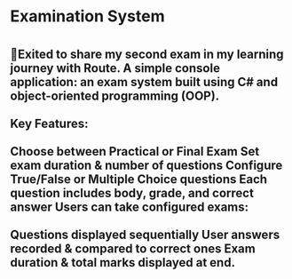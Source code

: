 <H1>Examination System<H1/>
<H2>🚀Exited to share my second exam in my learning journey with Route. A simple console application: an exam system built using C# and object-oriented programming (OOP).
<br><br>
Key Features:
<br><br>
Choose between Practical or Final Exam
Set exam duration & number of questions
Configure True/False or Multiple Choice questions
Each question includes body, grade, and correct answer
Users can take configured exams:
<br><br>
Questions displayed sequentially
User answers recorded & compared to correct ones
Exam duration & total marks displayed at end.
<H2/>
